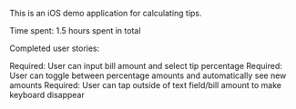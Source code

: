 This is an iOS demo application for calculating tips.

Time spent: 1.5 hours spent in total

Completed user stories:

Required: User can input bill amount and select tip percentage
Required: User can toggle between percentage amounts and automatically see new amounts
Required: User can tap outside of text field/bill amount to make keyboard disappear
